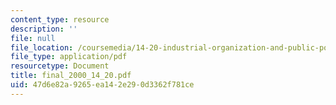 ```yaml
---
content_type: resource
description: ''
file: null
file_location: /coursemedia/14-20-industrial-organization-and-public-policy-spring-2003/47d6e82a9265ea142e290d3362f781ce_final_2000_14_20.pdf
file_type: application/pdf
resourcetype: Document
title: final_2000_14_20.pdf
uid: 47d6e82a-9265-ea14-2e29-0d3362f781ce
---
```

